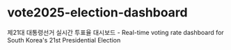 # vote2025-election-dashboard
제21대 대통령선거 실시간 투표율 대시보드 - Real-time voting rate dashboard for South Korea's 21st Presidential Election
